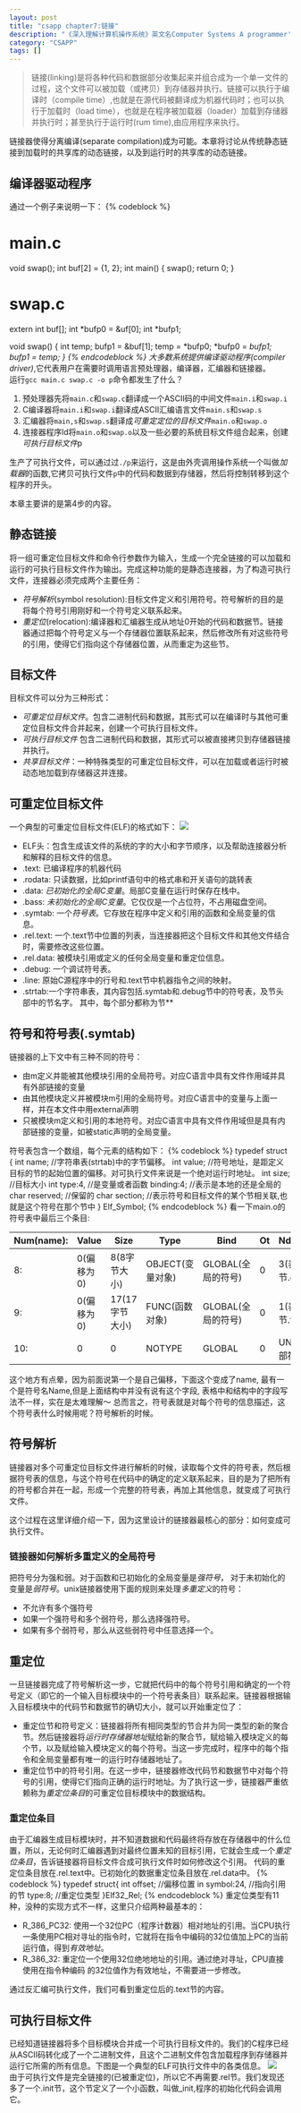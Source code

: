 ```yaml
---
layout: post
title: "csapp chapter7:链接"
description: "《深入理解计算机操作系统》英文名Computer Systems A programmer's Perspective的读书笔记"
category: "CSAPP"
tags: []
---
```

>链接(linking)是将各种代码和数据部分收集起来并组合成为一个单一文件的过程，这个文件可以被加载（或拷贝）到存储器并执行。链接可以执行于编译时（compile time）,也就是在源代码被翻译成为机器代码时；也可以执行于加载时（load time），也就是在程序被加载器（loader）加载到存储器并执行时；甚至执行于运行时(rum time),由应用程序来执行。

链接器使得分离编译(separate compilation)成为可能。本章将讨论从传统静态链接到加载时的共享库的动态链接，以及到运行时的共享库的动态链接。

## 编译器驱动程序

通过一个例子来说明一下：
{% codeblock %}
# main.c
void swap();
int buf[2] = {1, 2};
int main()
{
    swap();
    return 0;
}

# swap.c
extern int buf[];
int *bufp0 = &uf[0];
int *bufp1;

void swap()
{
    int temp;
    bufp1 = &buf[1];
    temp = *bufp0;
    *bufp0 = *bufp1;
    *bufp1 = temp;
}
{% endcodeblock %}
大多数系统提供*编译驱动程序(compiler driver)*,它代表用户在需要时调用语言预处理器，编译器，汇编器和链接器。  
运行`gcc main.c swap.c -o p`命令都发生了什么？

1. 预处理器先将`main.c`和`swap.c`翻译成一个ASCII码的中间文件`main.i`和`swap.i`
2. C编译器将`main.i`和`swap.i`翻译成ASCII汇编语言文件`main.s`和`swap.s`
3. 汇编器将`main,s`和`swap.s`翻译成*可重定定位的目标文件*`main.o`和`swap.o`
4. 连接器程序ld将`main.o`和`swap.o`以及一些必要的系统目标文件组合起来，创建*可执行目标文件*p

生产了可执行文件，可以通过过`./p`来运行，这是由外壳调用操作系统一个叫做*加载器*的函数,它拷贝可执行文件`p`中的代码和数据到存储器，然后将控制转移到这个程序的开头。

本章主要讲的是第4步的内容。

## 静态链接
将一组可重定位目标文件和命令行参数作为输入，生成一个完全链接的可以加载和运行的可执行目标文件作为输出。完成这种功能的是静态连接器，为了构造可执行文件，连接器必须完成两个主要任务：

* *符号解析*(symbol resolution):目标文件定义和引用符号。符号解析的目的是将每个符号引用刚好和一个符号定义联系起来。
* *重定位*(relocation):编译器和汇编器生成从地址0开始的代码和数据节。链接器通过把每个符号定义与一个存储器位置联系起来，然后修改所有对这些符号的引用，使得它们指向这个存储器位置，从而重定为这些节。

## 目标文件
目标文件可以分为三种形式：

* *可重定位目标文件*。包含二进制代码和数据，其形式可以在编译时与其他可重定位目标文件合并起来，创建一个可执行目标文件。
* *可执行目标文件* 包含二进制代码和数据，其形式可以被直接拷贝到存储器链接并执行。
* *共享目标文件*：一种特殊类型的可重定位目标文件，可以在加载或者运行时被动态地加载到存储器这并连接。

## 可重定位目标文件

一个典型的可重定位目标文件(ELF)的格式如下：
![](/assets/img/csapp/fig7.3.png)  

* ELF头：包含生成该文件的系统的字的大小和字节顺序，以及帮助连接器分析和解释的目标文件的信息。
* .text: 已编译程序的机器代码
* .rodata: 只读数据，比如printf语句中的格式串和开关语句的跳转表
* .data: *已初始化的全局C变量*。局部C变量在运行时保存在栈中。
* .bass: *未初始化的全局C变量*。它仅仅是一个占位符，不占用磁盘空间。
* .symtab: 一个*符号表*。它存放在程序中定义和引用的函数和全局变量的信息。
* .rel.text: 一个.text节中位置的列表，当连接器把这个目标文件和其他文件结合时，需要修改这些位置。
* .rel.data: 被模块引用或定义的任何全局变量和重定位信息。
* .debug: 一个调试符号表。
* .line: 原始C源程序中的行号和.text节中机器指令之间的映射。
* .strtab:一个字符串表，其内容包括.symtab和.debug节中的符号表，及节头部中的节名字。
其中，每个部分都称为节**

## 符号和符号表(.symtab)

链接器的上下文中有三种不同的符号：

* 由m定义并能被其他模块引用的全局符号。对应C语言中具有文件作用域并具有外部链接的变量
* 由其他模块定义并被模块m引用的全局符号。对应C语言中的变量与上面一样，并在本文件中用external声明
* 只被模块m定义和引用的本地符号。对应C语言中具有文件作用域但是具有内部链接的变量，如被static声明的全局变量。

符号表包含一个数组，每个元素的结构如下：
{% codeblock %}
typedef struct {
    int name; //字符串表(strtab)中的字节偏移。
    int value; //符号地址，是距定义目标的节的起始位置的偏移。对可执行文件来说是一个绝对运行时地址。
    int size; //目标大小
    int type:4, //是变量或者函数
        binding:4; //表示是本地的还是全局的
    char reserved; //保留的
    char section; //表示符号和目标文件的某个节相关联,也就是这个符号在那个节中
} Elf_Symbol;
{% endcodeblock %}
看一下main.o的符号表中最后三个条目:

|Num(name):|Value|Size|Type|Bind|Ot|Ndx(section)|Name|
|--|--|--|--|--|--|--|--|
|8:|0(偏移为0)|8(8字节大小)|OBJECT(变量对象)|GLOBAL(全局的符号)|0|3(表示第三个节.data)|buf(符号名)|
|9:|0(偏移为0)|17(17字节大小)|FUNC(函数对象)|GLOBAL(全局的符号)|0|1(表示第一个节.text)|main(符号名)|
|10:|0|0|NOTYPE|GLOBAL|0|UND(表示外部符号引用)|swap(符号名)|

这个地方有点晕，因为前面说第一个是自己偏移，下面这个变成了name, 最有一个是符号名Name,但是上面结构中并没有说有这个字段, 表格中和结构中的字段写法不一样，实在是太难理解～
总而言之，符号表就是对每个符号的信息描述，这个符号表什么时候用呢？符号解析的时候。

## 符号解析

链接器对多个可重定位目标文件进行解析的时候，读取每个文件的符号表，然后根据符号表的信息，与这个符号在代码中的确定的定义联系起来，目的是为了把所有的符号都合并在一起，形成一个完整的符号表，再加上其他信息，就变成了可执行文件。

这个过程在这里详细介绍一下，因为这里设计的链接器最核心的部分：如何变成可执行文件。

### 链接器如何解析多重定义的全局符号
把符号分为强和弱。对于函数和已初始化的全局变量是*强符号*， 对于未初始化的变量是*弱符号*。unix链接器使用下面的规则来处理*多重定义*的符号：

* 不允许有多个强符号
* 如果一个强符号和多个弱符号，那么选择强符号。
* 如果有多个弱符号，那么从这些弱符号中任意选择一个。

## 重定位
一旦链接器完成了符号解析这一步，它就把代码中的每个符号引用和确定的一个符号定义（即它的一个输入目标模块中的一个符号表条目）联系起来。链接器根据输入目标模块中的代码节和数据节的确切大小，就可以开始重定位了：

* 重定位节和符号定义：链接器将所有相同类型的节合并为同一类型的新的聚合节。然后链接器将*运行时存储器地址*赋给新的聚合节，赋给输入模块定义的每个节，以及赋给输入模块定义的每个符号。当这一步完成时，程序中的每个指令和全局变量都有唯一的运行时存储器地址了。
* 重定位节中的符号引用。在这一步中，链接器修改代码节和数据节中对每个符号的引用，使得它们指向正确的运行时地址。为了执行这一步，链接器严重依赖称为*重定位条目*的可重定位目标模块中的数据结构。

### 重定位条目
由于汇编器生成目标模块时，并不知道数据和代码最终将存放在存储器中的什么位置，所以，无论何时汇编器遇到对最终位置未知的目标引用，它就会生成一个*重定位条目*，告诉链接器将目标文件合成可执行文件时如何修改这个引用。
代码的重定位条目放在.rel.text中。已初始化的数据重定位条目放在.rel.data中。
{% codeblock %}
typedef struct{
    int offset; //偏移位置
    in symbol:24, //指向引用的节
        type:8; //重定位类型
}Elf32_Rel;
{% endcodeblock %}
重定位类型有11种，没种的实现方式不一样，这里只介绍两种最基本的：

*  R_386_PC32: 使用一个32位PC（程序计数器）相对地址的引用。当CPU执行一条使用PC相对寻址的指令时，它就将在指令中编码的32位值加上PC的当前运行值，得到*有效地址*。
* R_386_32: 重定位一个使用32位绝地地址的引用。通过绝对寻址，CPU直接使用在指令种编码 的32位值作为有效地址，不需要进一步修改。

通过反汇编可执行文件，我们可看到重定位后的.text节的内容。

## 可执行目标文件
已经知道链接器将多个目标模块合并成一个可执行目标文件的。我们的C程序已经从ASCII码转化成了一个二进制文件，且这个二进制文件包含加载程序到存储器并运行它所需的所有信息。下图是一个典型的ELF可执行文件中的各类信息。
![](/assets/img/csapp/fig7.11.png)  
由于可执行文件是完全链接的(已被重定位)，所以它不再需要.rel节。我们发现还多了一个.init节，这个节定义了一个小函数，叫做_init,程序的初始化代码会调用它。
